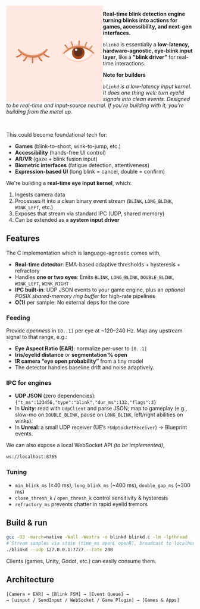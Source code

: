 <img align="left" style="width:260px" src="https://github.com/0x48piraj/blinkd/blob/master/docs/assets/blinkd_logo.png" width="288px">

**Real-time blink detection engine turning blinks into actions for games, accessibility, and next-gen interfaces.**

`blinkd` is essentially a **low-latency, hardware-agnostic, eye-blink input layer**, like a **"blink driver"** for real-time interactions.

**Note for builders**

*`blinkd` is a low-latency input kernel. It does one thing well: turn eyelid signals into clean events. Designed to be real-time and input-source neutral. If you're building with it, you're building from the metal up.*

<br>

This could become foundational tech for:

* **Games** (blink-to-shoot, wink-to-jump, etc.)
* **Accessibility** (hands-free UI control)
* **AR/VR** (gaze + blink fusion input)
* **Biometric interfaces** (fatigue detection, attentiveness)
* **Expression-based UI** (long blink = cancel, double = confirm)

We're building a **real-time eye input kernel**, which:

1. Ingests camera data
2. Processes it into a clean binary event stream (`BLINK`, `LONG_BLINK`, `WINK_LEFT`, etc.)
3. Exposes that stream via standard IPC (UDP, shared memory)
4. Can be extended as a **system input driver**

## Features

The C implementation which is language-agnostic comes with,

- **Real-time detector**: EMA-based adaptive thresholds + hysteresis + refractory
- Handles **one or two eyes**: Emits `BLINK`, `LONG_BLINK`, `DOUBLE_BLINK`, `WINK_LEFT`, `WINK_RIGHT`
- **IPC built-in**: UDP JSON events to your game engine, plus an _optional POSIX shared-memory ring buffer_ for high-rate pipelines
- **O(1)** per sample: No external deps for the core

### Feeding

Provide _openness_ in `[0..1]` per eye at ~120–240 Hz. Map any upstream signal to that range, e.g.:

- **Eye Aspect Ratio (EAR)**: normalize per-user to `[0..1]`
- **Iris/eyelid distance** or **segmentation % open**
- **IR camera “eye open probability”** from a tiny model
- The detector handles baseline drift and noise adaptively.

### IPC for engines

* **UDP JSON** (zero dependencies):
  `{"t_ms":123456,"type":"blink","dur_ms":132,"flags":3}`
* In **Unity**: read with `UdpClient` and parse JSON; map to gameplay (e.g., slow-mo on `DOUBLE_BLINK`, pause on `LONG_BLINK`, left/right abilities on winks).
* In **Unreal**: a small UDP receiver (UE’s `FUdpSocketReceiver`) → Blueprint events.

We can also expose a local WebSocket API _(to be implemented)_,

```bash
ws://localhost:8765
```

### Tuning

* `min_blink_ms` (≥40 ms), `long_blink_ms` (\~400 ms), `double_gap_ms` (\~300 ms)
* `close_thresh_k` / `open_thresh_k` control sensitivity & hysteresis
* `refractory_ms` prevents chatter in rapid eyelid tremors

## Build & run

```bash
gcc -O3 -march=native -Wall -Wextra -o blinkd blinkd.c -lm -lpthread
# Stream samples via stdin (time_ms openL openR), broadcast to localhost:7777
./blinkd --udp 127.0.0.1:7777 --rate 200
```

Clients (games, Unity, Godot, etc.) can easily consume them.

## Architecture

```
[Camera + EAR] → [Blink FSM] → [Event Queue] → 
→ [uinput / SendInput / WebSocket / Game Plugin] → [Games & Apps]
```
